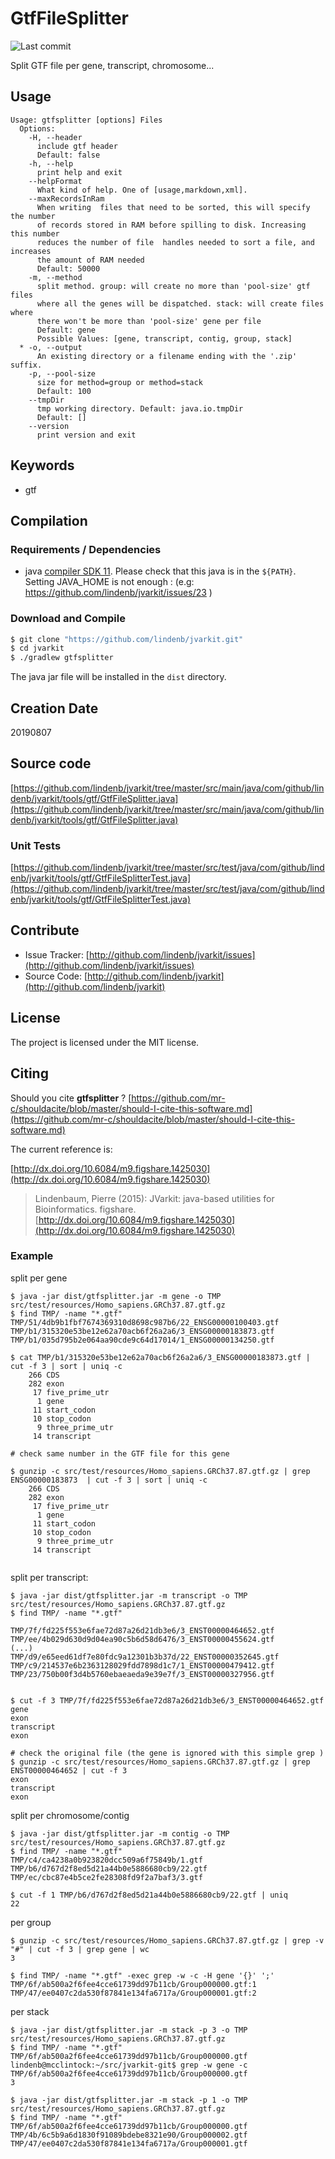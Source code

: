 # GtfFileSplitter

![Last commit](https://img.shields.io/github/last-commit/lindenb/jvarkit.png)

Split GTF file per gene, transcript, chromosome...


## Usage

```
Usage: gtfsplitter [options] Files
  Options:
    -H, --header
      include gtf header
      Default: false
    -h, --help
      print help and exit
    --helpFormat
      What kind of help. One of [usage,markdown,xml].
    --maxRecordsInRam
      When writing  files that need to be sorted, this will specify the number 
      of records stored in RAM before spilling to disk. Increasing this number 
      reduces the number of file  handles needed to sort a file, and increases 
      the amount of RAM needed
      Default: 50000
    -m, --method
      split method. group: will create no more than 'pool-size' gtf files 
      where all the genes will be dispatched. stack: will create files where 
      there won't be more than 'pool-size' gene per file
      Default: gene
      Possible Values: [gene, transcript, contig, group, stack]
  * -o, --output
      An existing directory or a filename ending with the '.zip' suffix.
    -p, --pool-size
      size for method=group or method=stack
      Default: 100
    --tmpDir
      tmp working directory. Default: java.io.tmpDir
      Default: []
    --version
      print version and exit

```


## Keywords

 * gtf


## Compilation

### Requirements / Dependencies

* java [compiler SDK 11](https://jdk.java.net/11/). Please check that this java is in the `${PATH}`. Setting JAVA_HOME is not enough : (e.g: https://github.com/lindenb/jvarkit/issues/23 )


### Download and Compile

```bash
$ git clone "https://github.com/lindenb/jvarkit.git"
$ cd jvarkit
$ ./gradlew gtfsplitter
```

The java jar file will be installed in the `dist` directory.


## Creation Date

20190807

## Source code 

[https://github.com/lindenb/jvarkit/tree/master/src/main/java/com/github/lindenb/jvarkit/tools/gtf/GtfFileSplitter.java](https://github.com/lindenb/jvarkit/tree/master/src/main/java/com/github/lindenb/jvarkit/tools/gtf/GtfFileSplitter.java)

### Unit Tests

[https://github.com/lindenb/jvarkit/tree/master/src/test/java/com/github/lindenb/jvarkit/tools/gtf/GtfFileSplitterTest.java](https://github.com/lindenb/jvarkit/tree/master/src/test/java/com/github/lindenb/jvarkit/tools/gtf/GtfFileSplitterTest.java)


## Contribute

- Issue Tracker: [http://github.com/lindenb/jvarkit/issues](http://github.com/lindenb/jvarkit/issues)
- Source Code: [http://github.com/lindenb/jvarkit](http://github.com/lindenb/jvarkit)

## License

The project is licensed under the MIT license.

## Citing

Should you cite **gtfsplitter** ? [https://github.com/mr-c/shouldacite/blob/master/should-I-cite-this-software.md](https://github.com/mr-c/shouldacite/blob/master/should-I-cite-this-software.md)

The current reference is:

[http://dx.doi.org/10.6084/m9.figshare.1425030](http://dx.doi.org/10.6084/m9.figshare.1425030)

> Lindenbaum, Pierre (2015): JVarkit: java-based utilities for Bioinformatics. figshare.
> [http://dx.doi.org/10.6084/m9.figshare.1425030](http://dx.doi.org/10.6084/m9.figshare.1425030)


### Example

split per gene

```
$ java -jar dist/gtfsplitter.jar -m gene -o TMP src/test/resources/Homo_sapiens.GRCh37.87.gtf.gz
$ find TMP/ -name "*.gtf"
TMP/51/4db9b1fbf7674369310d8698c987b6/22_ENSG00000100403.gtf
TMP/b1/315320e53be12e62a70acb6f26a2a6/3_ENSG00000183873.gtf
TMP/b1/035d795b2e064aa90cde9c64d17014/1_ENSG00000134250.gtf

$ cat TMP/b1/315320e53be12e62a70acb6f26a2a6/3_ENSG00000183873.gtf | cut -f 3 | sort | uniq -c 
    266 CDS
    282 exon
     17 five_prime_utr
      1 gene
     11 start_codon
     10 stop_codon
      9 three_prime_utr
     14 transcript

# check same number in the GTF file for this gene

$ gunzip -c src/test/resources/Homo_sapiens.GRCh37.87.gtf.gz | grep ENSG00000183873  | cut -f 3 | sort | uniq -c
    266 CDS
    282 exon
     17 five_prime_utr
      1 gene
     11 start_codon
     10 stop_codon
      9 three_prime_utr
     14 transcript
 
```

split per transcript:

```
$ java -jar dist/gtfsplitter.jar -m transcript -o TMP src/test/resources/Homo_sapiens.GRCh37.87.gtf.gz
$ find TMP/ -name "*.gtf"

TMP/7f/fd225f553e6fae72d87a26d21db3e6/3_ENST00000464652.gtf
TMP/ee/4b029d630d9d04ea90c5b6d58d6476/3_ENST00000455624.gtf
(...)
TMP/d9/e65eed61df7e80fdc9a12301b3b37d/22_ENST00000352645.gtf
TMP/c9/214537e6b2363128029fdd7898d1c7/1_ENST00000479412.gtf
TMP/23/750b00f3d4b5760ebaeaeda9e39e7f/3_ENST00000327956.gtf


$ cut -f 3 TMP/7f/fd225f553e6fae72d87a26d21db3e6/3_ENST00000464652.gtf
gene
exon
transcript
exon

# check the original file (the gene is ignored with this simple grep )
$ gunzip -c src/test/resources/Homo_sapiens.GRCh37.87.gtf.gz | grep ENST00000464652 | cut -f 3 
exon
transcript
exon

```

split per chromosome/contig

```
$ java -jar dist/gtfsplitter.jar -m contig -o TMP src/test/resources/Homo_sapiens.GRCh37.87.gtf.gz
$ find TMP/ -name "*.gtf"
TMP/c4/ca4238a0b923820dcc509a6f75849b/1.gtf
TMP/b6/d767d2f8ed5d21a44b0e5886680cb9/22.gtf
TMP/ec/cbc87e4b5ce2fe28308fd9f2a7baf3/3.gtf

$ cut -f 1 TMP/b6/d767d2f8ed5d21a44b0e5886680cb9/22.gtf | uniq
22

```

per group

```
$ gunzip -c src/test/resources/Homo_sapiens.GRCh37.87.gtf.gz | grep -v "#" | cut -f 3 | grep gene | wc
3

$ find TMP/ -name "*.gtf" -exec grep -w -c -H gene '{}' ';'
TMP/6f/ab500a2f6fee4cce61739dd97b11cb/Group000000.gtf:1
TMP/47/ee0407c2da530f87841e134fa6717a/Group000001.gtf:2
```

per stack

```
$ java -jar dist/gtfsplitter.jar -m stack -p 3 -o TMP src/test/resources/Homo_sapiens.GRCh37.87.gtf.gz
$ find TMP/ -name "*.gtf" 
TMP/6f/ab500a2f6fee4cce61739dd97b11cb/Group000000.gtf
lindenb@mcclintock:~/src/jvarkit-git$ grep -w gene -c TMP/6f/ab500a2f6fee4cce61739dd97b11cb/Group000000.gtf
3

$ java -jar dist/gtfsplitter.jar -m stack -p 1 -o TMP src/test/resources/Homo_sapiens.GRCh37.87.gtf.gz
$ find TMP/ -name "*.gtf" 
TMP/6f/ab500a2f6fee4cce61739dd97b11cb/Group000000.gtf
TMP/4b/6c5b9a6d1830f91089bdebe8321e90/Group000002.gtf
TMP/47/ee0407c2da530f87841e134fa6717a/Group000001.gtf

```



